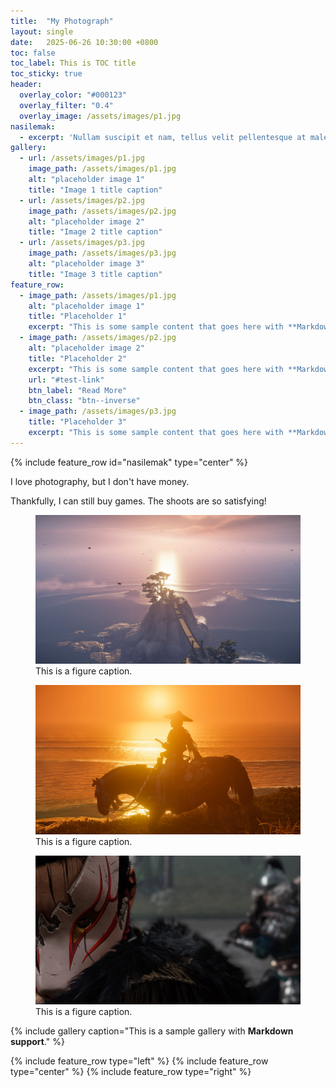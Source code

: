 ```yaml
---
title:  "My Photograph"
layout: single
date:   2025-06-26 10:30:00 +0800
toc: false
toc_label: This is TOC title
toc_sticky: true
header:
  overlay_color: "#000123"
  overlay_filter: "0.4"
  overlay_image: /assets/images/p1.jpg
nasilemak: 
  - excerpt: 'Nullam suscipit et nam, tellus velit pellentesque at malesuada, enim eaque. Quis nulla, netus tempor in diam gravida tincidunt, *proin faucibus* voluptate felis id sollicitudin. Centered with `type="center"` BRUH NASI LEMAK'
gallery:
  - url: /assets/images/p1.jpg
    image_path: /assets/images/p1.jpg
    alt: "placeholder image 1"
    title: "Image 1 title caption"
  - url: /assets/images/p2.jpg
    image_path: /assets/images/p2.jpg
    alt: "placeholder image 2"
    title: "Image 2 title caption"
  - url: /assets/images/p3.jpg
    image_path: /assets/images/p3.jpg
    alt: "placeholder image 3"
    title: "Image 3 title caption"
feature_row:
  - image_path: /assets/images/p1.jpg
    alt: "placeholder image 1"
    title: "Placeholder 1"
    excerpt: "This is some sample content that goes here with **Markdown** formatting."
  - image_path: /assets/images/p2.jpg
    alt: "placeholder image 2"
    title: "Placeholder 2"
    excerpt: "This is some sample content that goes here with **Markdown** formatting."
    url: "#test-link"
    btn_label: "Read More"
    btn_class: "btn--inverse"
  - image_path: /assets/images/p3.jpg
    title: "Placeholder 3"
    excerpt: "This is some sample content that goes here with **Markdown** formatting."
---
```


<script src="http://math.chapman.edu/~jipsen/latexmathjax/latexmathjax.js"></script>


{% include feature_row id="nasilemak" type="center" %}

I love photography, but I don't have money. 

Thankfully, I can still buy games. The shoots are so satisfying!

<figure>
  <a href="/assets/images/p1.jpg" class="image-popup" title="This is a figure caption.">
    <img src="/assets/images/p1.jpg" alt="this is a placeholder image">
  </a>
  <figcaption>This is a figure caption.</figcaption>
</figure>
<figure>
  <a href="/assets/images/p2.jpg" class="image-popup" title="This is a figure caption.">
    <img src="/assets/images/p2.jpg" alt="this is a placeholder image">
  </a>
  <figcaption>This is a figure caption.</figcaption>
</figure>
<figure>
  <a href="/assets/images/p3.jpg" class="image-popup" title="This is a figure caption.">
    <img src="/assets/images/p3.jpg" alt="this is a placeholder image">
  </a>
  <figcaption>This is a figure caption.</figcaption>
</figure>


{% include gallery caption="This is a sample gallery with **Markdown support**." %}


{% include feature_row type="left" %}
{% include feature_row type="center" %}
{% include feature_row type="right" %}
